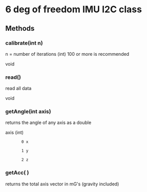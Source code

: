 # 6 deg of freedom IMU I2C class

## Methods

### calibrate(int n)

 n = number of iterations (int)   100 or more is recommended

void



### read()

read all data

void



### getAngle(int axis)

returns the angle of any axis as a double

axis (int) 
           
           0 x

           1 y
           
           2 z 



### getAcc(  )

returns the total axis vector in mG's (gravity included)
